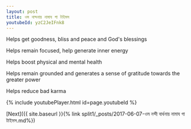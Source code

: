 ```yaml
---
layout: post
title: ওম নান্দনায় নামায গা টাইমস
youtubeId: yzC2JeIFnk8
---
```

 
 
Helps get goodness, bliss and peace and God's blessings
 
Helps remain focused, help generate inner energy 
 
Helps boost physical and mental health 
 
Helps remain grounded and generates a sense of gratitude towards the greater power 
 
Helps reduce bad karma
 
 
 
 


{% include youtubePlayer.html id=page.youtubeId %}
 
[Next]({{ site.baseurl }}{% link  split1/_posts/2017-06-07-ওম নন্দী বার্ধনায় নামায গা টাইমস.md%})
 
